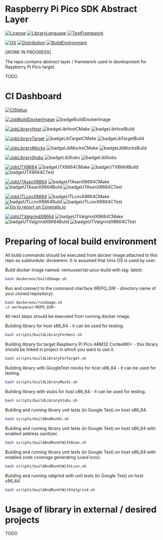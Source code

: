 # Raspberry Pi Pico SDK Abstract Layer

[![License](https://img.shields.io/badge/License-MIT-purple.svg)](LICENSE)
[![LibraryLanguage](https://img.shields.io/badge/Language-C%20%7C%20C%2B%2B-lightgrey)](LIBRARYLANGUAGE)
[![TestFramework](https://img.shields.io/badge/Test%20Framework-GoogleTest-lightgrey)](TESTFRAMEWORK)

[![OS](https://img.shields.io/badge/OS-Linux-lightgrey)](OS)
[![Distribution](https://img.shields.io/badge/Distribution-Ubuntu-lightgrey)](DISTRIBUTION)
[![BuildEnvironment](https://img.shields.io/badge/BuildEnvironment-Docker-lightgrey)](SOURCELANGUAGE)

[WORK IN PROGRESS]

The repo contains abstract layer / framework used in development for Raspberry Pi Pico target.

TODO

# CI Dashboard

[![CIStatus](https://img.shields.io/github/workflow/status/bkozdras/picosdkal/Pico-SDK-AL-CI?label=CI%20Status)](CISTATUS)

[![JobBuildDockerImage](https://img.shields.io/badge/Job-build--docker--image-lightgrey)](JOBBUILDOCKERIMAGE)
![badgeBuildDockerImage](https://img.shields.io/endpoint?url=https://gist.githubusercontent.com/bkozdras/cd2e383311dea01e5e1b133a9769a413/raw/badgeBuildDockerImage.json?service=github)

[![JobLibraryHost](https://img.shields.io/badge/Job-build--lib--host--x86__64-lightgrey)](JobLibraryHost)
![badgeLibHostCMake](https://img.shields.io/endpoint?url=https://gist.githubusercontent.com/bkozdras/cd2e383311dea01e5e1b133a9769a413/raw/badgeLibHostCmake.json?service=github)
![badgeLibHostBuild](https://img.shields.io/endpoint?url=https://gist.githubusercontent.com/bkozdras/cd2e383311dea01e5e1b133a9769a413/raw/badgeLibHostBuild.json?service=github)

[![JobLibraryTarget](https://img.shields.io/badge/Job-build--lib--target--ARM32--CortexM0%2B-lightgrey)](JobLibraryTarget)
![badgeLibTargetCMake](https://img.shields.io/endpoint?url=https://gist.githubusercontent.com/bkozdras/cd2e383311dea01e5e1b133a9769a413/raw/badgeLibTargetCmake.json?service=github)
![badgeLibTargetBuild](https://img.shields.io/endpoint?url=https://gist.githubusercontent.com/bkozdras/cd2e383311dea01e5e1b133a9769a413/raw/badgeLibTargetBuild.json?service=github)

[![JobLibraryMocks](https://img.shields.io/badge/Job-build--mocks--lib--host--x86__64-lightgrey)](JobLibraryMocks)
![badgeLibMocksCMake](https://img.shields.io/endpoint?url=https://gist.githubusercontent.com/bkozdras/cd2e383311dea01e5e1b133a9769a413/raw/badgeLibMocksCmake.json?service=github)
![badgeLibMocksBuild](https://img.shields.io/endpoint?url=https://gist.githubusercontent.com/bkozdras/cd2e383311dea01e5e1b133a9769a413/raw/badgeLibMocksBuild.json?service=github)

[![JobLibraryStubs](https://img.shields.io/badge/Job-build--stubs--lib--host--x86__64-lightgrey)](JobLibraryStubs)
![badgeLibStubs](https://img.shields.io/endpoint?url=https://gist.githubusercontent.com/bkozdras/cd2e383311dea01e5e1b133a9769a413/raw/badgeLibStubsCmake.json?service=github)
![badgeLibStubs](https://img.shields.io/endpoint?url=https://gist.githubusercontent.com/bkozdras/cd2e383311dea01e5e1b133a9769a413/raw/badgeLibStubsBuild.json?service=github)

[![JobUTX8664](https://img.shields.io/badge/Job-UT--x86--64-lightgrey)](JOBUTX8664)
![badgeUTX8664CMake](https://img.shields.io/endpoint?url=https://gist.githubusercontent.com/bkozdras/cd2e383311dea01e5e1b133a9769a413/raw/badgeUTX8664Cmake.json?service=github)
![badgeUTX8664Build](https://img.shields.io/endpoint?url=https://gist.githubusercontent.com/bkozdras/cd2e383311dea01e5e1b133a9769a413/raw/badgeUTX8664Build.json?service=github)
![badgeUTX8664CTest](https://img.shields.io/endpoint?url=https://gist.githubusercontent.com/bkozdras/cd2e383311dea01e5e1b133a9769a413/raw/badgeUTX8664CTest.json?service=github)

[![JobUTAsanX8664](https://img.shields.io/badge/Job-UT--with--address--sanitizer--x86__64-lightgrey)](JOBUTASANX8664)
![badgeUTAsanX8664CMake](https://img.shields.io/endpoint?url=https://gist.githubusercontent.com/bkozdras/cd2e383311dea01e5e1b133a9769a413/raw/badgeUTAsanX8664Cmake.json?service=github)
![badgeUTAsanX8664Build](https://img.shields.io/endpoint?url=https://gist.githubusercontent.com/bkozdras/cd2e383311dea01e5e1b133a9769a413/raw/badgeUTAsanX8664Build.json?service=github)
![badgeUTAsanX8664CTest](https://img.shields.io/endpoint?url=https://gist.githubusercontent.com/bkozdras/cd2e383311dea01e5e1b133a9769a413/raw/badgeUTAsanX8664CTest.json?service=github)

[![JobUTLcovX8664](https://img.shields.io/badge/Job-UT--with--code--coverage--generating--x86__64-lightgrey)](JOBUTLCOVX8664)
![badgeUTLcovX8664CMake](https://img.shields.io/endpoint?url=https://gist.githubusercontent.com/bkozdras/cd2e383311dea01e5e1b133a9769a413/raw/badgeUTLcovX8664Cmake.json?service=github)
![badgeUTLcovX8664Build](https://img.shields.io/endpoint?url=https://gist.githubusercontent.com/bkozdras/cd2e383311dea01e5e1b133a9769a413/raw/badgeUTLcovX8664Build.json?service=github)
![badgeUTLcovX8664CTest](https://img.shields.io/endpoint?url=https://gist.githubusercontent.com/bkozdras/cd2e383311dea01e5e1b133a9769a413/raw/badgeUTLcovX8664CTest.json?service=github)
<a href='https://coveralls.io/github/bkozdras/picosdkal?branch=main'><img src='https://coveralls.io/repos/github/bkozdras/picosdkal/badge.svg?branch=main' alt='Go to report on Coveralls.io' /></a>

[![JobUTValgrindX8664](https://img.shields.io/badge/Job-UT--with--valgrind--x86__64-lightgrey)](JOBUTVALGRINDX8664)
![badgeUTValgrindX8664CMake](https://img.shields.io/endpoint?url=https://gist.githubusercontent.com/bkozdras/cd2e383311dea01e5e1b133a9769a413/raw/badgeUTValgrindX8664Cmake.json?service=github)
![badgeUTValgrindX8664Build](https://img.shields.io/endpoint?url=https://gist.githubusercontent.com/bkozdras/cd2e383311dea01e5e1b133a9769a413/raw/badgeUTValgrindX8664Build.json?service=github)
![badgeUTValgrindX8664CTest](https://img.shields.io/endpoint?url=https://gist.githubusercontent.com/bkozdras/cd2e383311dea01e5e1b133a9769a413/raw/badgeUTValgrindX8664CTest.json?service=github)

# Preparing of local build environment

All build commands should be executed from docker image attached to this repo as submodule: dockerenv.
It is assumed that Unix OS is used by user.

Build docker image named: nemuuser/rpi-pico-build with tag: latest:
```sh
bash dockerenv/buildImage.sh
```
Run and connect to the command interface (REPO_DIR - directory name of your cloned repository):
```sh
bash dockerenv/runImage.sh
cd workspace/<REPO_DIR>
```

All next steps should be executed from running docker image.

Building library for host x86_64 - it can be used for testing.
```sh
bash scripts/buildLibraryForHost.sh
```

Building library for target Raspberry Pi Pico ARM32 CortexM0+ - this library should be linked in project in which you want to use it.
```sh
bash scripts/buildLibraryForTarget.sh
```

Building library with GoogleTest mocks for host x86_64 - it can be used for testing.
```sh
bash scripts/buildLibraryMocks.sh
```

Building library with stubs for host x86_64 - it can be used for testing.
```sh
bash scripts/buildLibraryStubs.sh
```

Building and running library unit tests (in Google Test) on host x86_64.
```sh
bash scripts/buildAndRunUt.sh
```

Building and running library unit tests (in Google Test) on host x86_64 with enabled address sanitizer.
```sh
bash scripts/buildAndRunUtWithAsan.sh
```

Building and running library unit tests (in Google Test) on host x86_64 with enabled code coverage generating (used lcov).
```sh
bash scripts/buildAndRunUtWithLcov.sh
```

Building and running valgrind with unit tests (in Google Test) on host x86_64.
```sh
bash scripts/buildAndRunUtWithValgrind.sh
```

# Usage of library in external / desired projects

TODO
